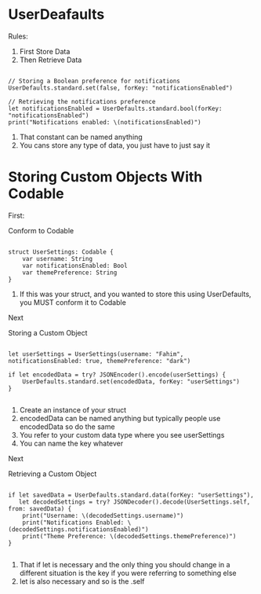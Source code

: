 # UserDeafaults

Rules:

1. First Store Data
2. Then Retrieve Data

```

// Storing a Boolean preference for notifications
UserDefaults.standard.set(false, forKey: "notificationsEnabled")

// Retrieving the notifications preference
let notificationsEnabled = UserDefaults.standard.bool(forKey: "notificationsEnabled")
print("Notifications enabled: \(notificationsEnabled)")

```

1. That constant can be named anything
2. You cans store any type of data, you just have to just say it


# Storing Custom Objects With Codable

First:

Conform to Codable

```

struct UserSettings: Codable {
    var username: String
    var notificationsEnabled: Bool
    var themePreference: String
}

```

1. If this was your struct, and you wanted to store this using UserDefaults, you MUST conform it to Codable

Next

Storing a Custom Object

```

let userSettings = UserSettings(username: "Fahim", notificationsEnabled: true, themePreference: "dark")

if let encodedData = try? JSONEncoder().encode(userSettings) {
    UserDefaults.standard.set(encodedData, forKey: "userSettings")
}


```

1. Create an instance of your struct
2. encodedData can be named anything but typically people use encodedData so do the same
3. You refer to your custom data type where you see userSettings
4. You can name the key whatever


Next

Retrieving a Custom Object

```

if let savedData = UserDefaults.standard.data(forKey: "userSettings"),
   let decodedSettings = try? JSONDecoder().decode(UserSettings.self, from: savedData) {
    print("Username: \(decodedSettings.username)")
    print("Notifications Enabled: \(decodedSettings.notificationsEnabled)")
    print("Theme Preference: \(decodedSettings.themePreference)")
}


```

1. That if let is necessary and the only thing you should change in a different situation is the key if you were referring to something else
2. let is also necessary and so is the .self 
